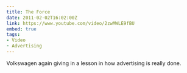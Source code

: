 ```yaml
---
title: The Force
date: 2011-02-02T16:02:00Z
link: https://www.youtube.com/video/2zwMWLE9fBU
embed: true
tags:
- Video
- Advertising
---
```

Volkswagen again giving in a lesson in how advertising is really done.
